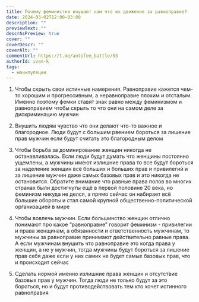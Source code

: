 ```yaml
---
title: Почему феминистки внушают нам что их движение за равноправие?
date: 2024-03-02T12:00-03:00
description: ""
previewText: ""
descrAsPreview: true
cover: ""
coverDescr: ""
coverAlt: ""
commentUrl: https://t.me/antifem_battle/53
authorId: ivan-k
tags:
  - манипуляции
---
```

1. Чтобы скрыть свои истинные намерения. Равноправие кажется чем-то хорошим и прогрессивным, а неравноправие плохим и отсталым. Именно поэтому фемки ставят знак равно между феминизмом и равноправием чтобы скрыть то что они на самом деле за дискриминацию мужчин

2. Внушить людям чувство что они делают что-то важное и благородное. Люди будут с большим рвением бороться за лишение прав мужчин если будут считать это благородным делом

3. Чтобы борьба за доминирование женщин никогда не останавливалась. Если люди будут думать что женщины постоянно ущемлены, а мужчины имеют излишние права то все будут бороться за наделение женщин всё больших и больших прав и привилегий и за лишение мужчин даже самых базовых прав и это никогда не остановится. Обратите внимание что равные права полов во многих странах были достигнуты ещё в первой половине 20 века, но феминизм никуда не делся, а прямо сейчас он набирает всё большие обороты и стал самой крупной общественно-политической организацией в мире

4. Чтобы вовлечь мужчин. Если большинство женщин отлично понимают про какое “равноправие” говорит феминизм - привилегии и права женщинам, а обязанности и ответственность мужчинам, то мужчины за равноправие принимают действительно равные права. А если мужчинам внушить что равноправие это когда права у женщин, а не у мужчин, тогда мужчины будут бороться за лишение прав себя даже если у них самих не будет самых базовых прав, что и происходит сейчас

5. Сделать нормой именно излишние права женщин и отсутствие базовых прав у мужчин. Тогда люди не только будут за это бороться, но и будут противодействовать тем кто хочет истинного равноправия
